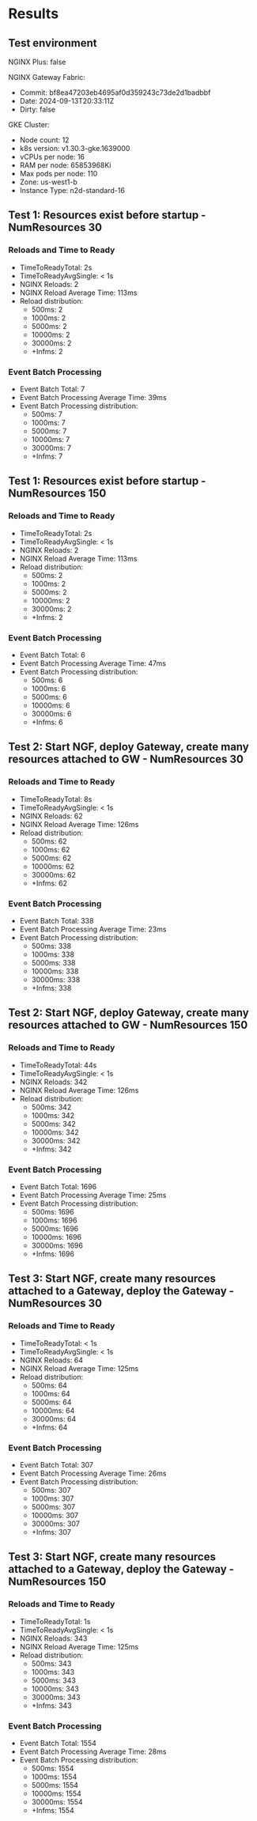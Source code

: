# Results

## Test environment

NGINX Plus: false

NGINX Gateway Fabric:

- Commit: bf8ea47203eb4695af0d359243c73de2d1badbbf
- Date: 2024-09-13T20:33:11Z
- Dirty: false

GKE Cluster:

- Node count: 12
- k8s version: v1.30.3-gke.1639000
- vCPUs per node: 16
- RAM per node: 65853968Ki
- Max pods per node: 110
- Zone: us-west1-b
- Instance Type: n2d-standard-16

## Test 1: Resources exist before startup - NumResources 30

### Reloads and Time to Ready

- TimeToReadyTotal: 2s
- TimeToReadyAvgSingle: < 1s
- NGINX Reloads: 2
- NGINX Reload Average Time: 113ms
- Reload distribution:
	- 500ms: 2
	- 1000ms: 2
	- 5000ms: 2
	- 10000ms: 2
	- 30000ms: 2
	- +Infms: 2

### Event Batch Processing

- Event Batch Total: 7
- Event Batch Processing Average Time: 39ms
- Event Batch Processing distribution:
	- 500ms: 7
	- 1000ms: 7
	- 5000ms: 7
	- 10000ms: 7
	- 30000ms: 7
	- +Infms: 7

## Test 1: Resources exist before startup - NumResources 150

### Reloads and Time to Ready

- TimeToReadyTotal: 2s
- TimeToReadyAvgSingle: < 1s
- NGINX Reloads: 2
- NGINX Reload Average Time: 113ms
- Reload distribution:
	- 500ms: 2
	- 1000ms: 2
	- 5000ms: 2
	- 10000ms: 2
	- 30000ms: 2
	- +Infms: 2

### Event Batch Processing

- Event Batch Total: 6
- Event Batch Processing Average Time: 47ms
- Event Batch Processing distribution:
	- 500ms: 6
	- 1000ms: 6
	- 5000ms: 6
	- 10000ms: 6
	- 30000ms: 6
	- +Infms: 6

## Test 2: Start NGF, deploy Gateway, create many resources attached to GW - NumResources 30

### Reloads and Time to Ready

- TimeToReadyTotal: 8s
- TimeToReadyAvgSingle: < 1s
- NGINX Reloads: 62
- NGINX Reload Average Time: 126ms
- Reload distribution:
	- 500ms: 62
	- 1000ms: 62
	- 5000ms: 62
	- 10000ms: 62
	- 30000ms: 62
	- +Infms: 62

### Event Batch Processing

- Event Batch Total: 338
- Event Batch Processing Average Time: 23ms
- Event Batch Processing distribution:
	- 500ms: 338
	- 1000ms: 338
	- 5000ms: 338
	- 10000ms: 338
	- 30000ms: 338
	- +Infms: 338

## Test 2: Start NGF, deploy Gateway, create many resources attached to GW - NumResources 150

### Reloads and Time to Ready

- TimeToReadyTotal: 44s
- TimeToReadyAvgSingle: < 1s
- NGINX Reloads: 342
- NGINX Reload Average Time: 126ms
- Reload distribution:
	- 500ms: 342
	- 1000ms: 342
	- 5000ms: 342
	- 10000ms: 342
	- 30000ms: 342
	- +Infms: 342

### Event Batch Processing

- Event Batch Total: 1696
- Event Batch Processing Average Time: 25ms
- Event Batch Processing distribution:
	- 500ms: 1696
	- 1000ms: 1696
	- 5000ms: 1696
	- 10000ms: 1696
	- 30000ms: 1696
	- +Infms: 1696

## Test 3: Start NGF, create many resources attached to a Gateway, deploy the Gateway - NumResources 30

### Reloads and Time to Ready

- TimeToReadyTotal: < 1s
- TimeToReadyAvgSingle: < 1s
- NGINX Reloads: 64
- NGINX Reload Average Time: 125ms
- Reload distribution:
	- 500ms: 64
	- 1000ms: 64
	- 5000ms: 64
	- 10000ms: 64
	- 30000ms: 64
	- +Infms: 64

### Event Batch Processing

- Event Batch Total: 307
- Event Batch Processing Average Time: 26ms
- Event Batch Processing distribution:
	- 500ms: 307
	- 1000ms: 307
	- 5000ms: 307
	- 10000ms: 307
	- 30000ms: 307
	- +Infms: 307

## Test 3: Start NGF, create many resources attached to a Gateway, deploy the Gateway - NumResources 150

### Reloads and Time to Ready

- TimeToReadyTotal: 1s
- TimeToReadyAvgSingle: < 1s
- NGINX Reloads: 343
- NGINX Reload Average Time: 125ms
- Reload distribution:
	- 500ms: 343
	- 1000ms: 343
	- 5000ms: 343
	- 10000ms: 343
	- 30000ms: 343
	- +Infms: 343

### Event Batch Processing

- Event Batch Total: 1554
- Event Batch Processing Average Time: 28ms
- Event Batch Processing distribution:
	- 500ms: 1554
	- 1000ms: 1554
	- 5000ms: 1554
	- 10000ms: 1554
	- 30000ms: 1554
	- +Infms: 1554
